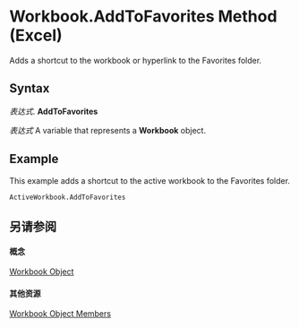 
# Workbook.AddToFavorites Method (Excel)

Adds a shortcut to the workbook or hyperlink to the Favorites folder.


## Syntax

 _表达式_. **AddToFavorites**

 _表达式_ A variable that represents a **Workbook** object.


## Example

This example adds a shortcut to the active workbook to the Favorites folder.


```
ActiveWorkbook.AddToFavorites
```


## 另请参阅


#### 概念


[Workbook Object](8c00aa60-c974-eed3-0812-3c9625eb0d4c.md)
#### 其他资源


[Workbook Object Members](http://msdn.microsoft.com/library/dce102a3-25de-3ff4-2ce5-bc56e08baca7%28Office.15%29.aspx)